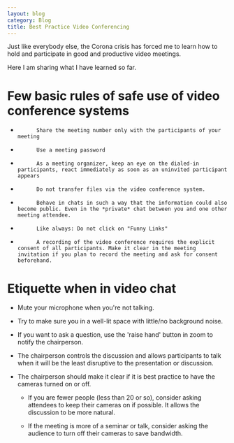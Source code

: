 ```yaml
---
layout: blog
category: Blog
title: Best Practice Video Conferencing
---
```

Just like everybody else, the Corona crisis has forced me to learn how to hold and participate in good and productive video meetings.

Here I am sharing what I have learned so far.

# Few basic rules of safe use of video conference systems
*           Share the meeting number only with the participants of your meeting
*           Use a meeting password
*           As a meeting organizer, keep an eye on the dialed-in participants, react immediately as soon as an uninvited participant appears
*           Do not transfer files via the video conference system.
*           Behave in chats in such a way that the information could also become public. Even in the *private* chat between you and one other meeting attendee.
*           Like always: Do not click on "Funny Links"
*           A recording of the video conference requires the explicit consent of all participants. Make it clear in the meeting invitation if you plan to record the meeting and ask for consent beforehand.

# Etiquette when in video chat
* Mute your microphone when you're not talking.
* Try to make sure you in a well-lit space with little/no background noise.
* If you want to ask a question, use the 'raise hand' button in zoom to notify the chairperson.
* The chairperson controls the discussion and allows participants to talk when it will be the least disruptive to the presentation or discussion.
* The chairperson should make it clear if it is best practice to have the cameras turned on or off.

	* If you are fewer people (less than 20 or so), consider asking attendees to keep their cameras on if possible. It allows the discussion to be more natural.

	* If the meeting is more of a seminar or talk, consider asking the audience to turn off their cameras to save bandwidth.
